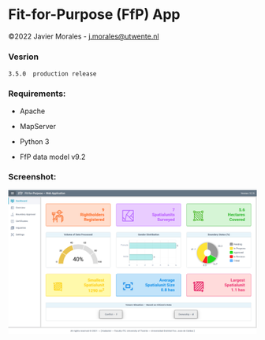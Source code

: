 # Fit-for-Purpose (FfP) App

©2022 Javier Morales - <a href="mailto:j.morales@utwente.nl">j.morales@utwente.nl</a>


### Vesrion
    3.5.0  production release


### Requirements:

* Apache
* MapServer
* Python 3

* FfP data model v9.2


### Screenshot:

![GitHub Logo](/images/ffp-app.png)
